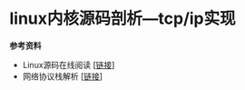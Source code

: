 # linux内核源码剖析—tcp/ip实现

**参考资料**

- Linux源码在线阅读 [[链接](https://elixir.bootlin.com/linux/v5.15.106/source)]
- 网络协议栈解析 [[链接](https://github.com/0voice/linux_kernel_wiki/blob/main/文章/网络协议栈/Linux网络栈解剖.md)]

